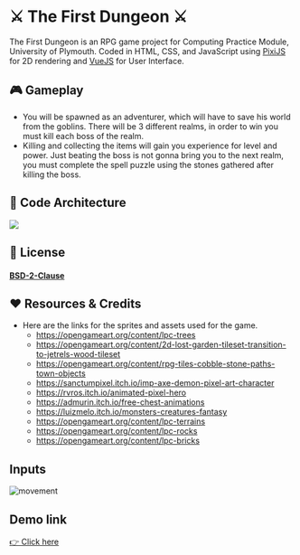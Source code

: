 # ⚔️ The First Dungeon ⚔️ 

The First Dungeon is an RPG game project for Computing Practice Module, University of Plymouth. 
Coded in HTML, CSS, and JavaScript using [PixiJS](https://pixijs.com/ "PixiJS Homepage") for 2D rendering and [VueJS](https://vuejs.org/) for User Interface.



## 🎮 Gameplay
- You will be spawned as an adventurer, which will have to save his world from the goblins. There will be 3 different realms, in order to win you must kill each boss of the realm.
- Killing and collecting the items will gain you experience for level and power. Just beating the boss is not gonna bring you to the next realm, you must complete the spell puzzle using the stones gathered after killing the boss.

## 📐 Code Architecture 
![](https://i.imgur.com/jFUtd9S.jpg)

## 📝 License
#### [BSD-2-Clause](https://opensource.org/licenses/BSD-2-Clause)

## ♥ Resources & Credits
- Here are the links for the sprites and assets used for the game.
  - https://opengameart.org/content/lpc-trees
  - https://opengameart.org/content/2d-lost-garden-tileset-transition-to-jetrels-wood-tileset
  - https://opengameart.org/content/rpg-tiles-cobble-stone-paths-town-objects
  - https://sanctumpixel.itch.io/imp-axe-demon-pixel-art-character
  - https://rvros.itch.io/animated-pixel-hero
  - https://admurin.itch.io/free-chest-animations
  - https://luizmelo.itch.io/monsters-creatures-fantasy
  - https://opengameart.org/content/lpc-terrains
  - https://opengameart.org/content/lpc-rocks
  - https://opengameart.org/content/lpc-bricks

## Inputs
 ![movement](https://user-images.githubusercontent.com/54412955/166667682-0db98f23-d392-4bc1-897a-3e5c87a2877f.png)

## Demo link
[👉 Click here](https://rpg.johnl.dev/) 
